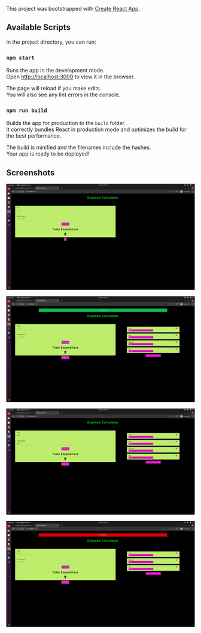 This project was bootstrapped with [Create React App](https://github.com/facebook/create-react-app).

## Available Scripts

In the project directory, you can run:

### `npm start`

Runs the app in the development mode.<br />
Open [http://localhost:3000](http://localhost:3000) to view it in the browser.

The page will reload if you make edits.<br />
You will also see any lint errors in the console.

### `npm run build`

Builds the app for production to the `build` folder.<br />
It correctly bundles React in production mode and optimizes the build for the best performance.

The build is minified and the filenames include the hashes.<br />
Your app is ready to be deployed!

## Screenshots

![1](https://github.com/Sagarika00/expense-calculator/blob/master/src/images/Screenshot%20from%202020-05-30%2023-39-24.png)

![2](https://github.com/Sagarika00/expense-calculator/blob/master/src/images/Screenshot%20from%202020-05-30%2023-40-08.png)

![3](https://github.com/Sagarika00/expense-calculator/blob/master/src/images/Screenshot%20from%202020-05-30%2023-40-15.png)

![4](https://github.com/Sagarika00/expense-calculator/blob/master/src/images/Screenshot%20from%202020-05-30%2023-40-23.png)

